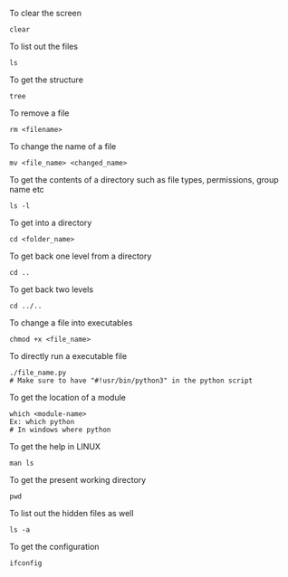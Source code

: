 To clear the screen

    clear

To list out the files

    ls

To get the structure

    tree

To remove a file

    rm <filename>

To change the name of a file

    mv <file_name> <changed_name>

To get the contents of a directory such as file types, permissions, group name etc

    ls -l

To get into a directory

    cd <folder_name>

To get back one level from a directory

    cd ..

To get back two levels

    cd ../..

To change a file into executables

    chmod +x <file_name>

To directly run a executable file

    ./file_name.py 
    # Make sure to have "#!usr/bin/python3" in the python script

To get the location of a module

    which <module-name>
    Ex: which python
    # In windows where python

To get the help in LINUX 

    man ls

To get the present working directory

    pwd

To list out the hidden files as well 

    ls -a

To get the configuration

    ifconfig

